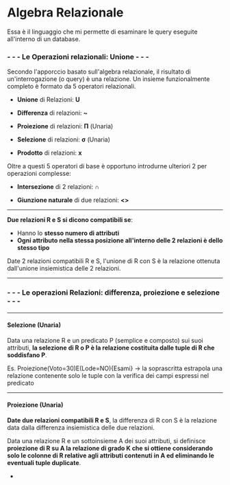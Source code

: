 # Algebra Relazionale
Essa è il linguaggio che mi permette di esaminare le query eseguite all'interno di un database.



### - - - Le Operazioni relazionali: Unione - - -

Secondo l'apporccio basato sull'algebra relazionale, il risultato di un'interrogazione (o query) è una relazione.
Un insieme funzionalmente completo è formato da 5 operatori relazionali.

- **Unione** di Relazioni: **U**

- **Differenza** di relazioni: **~**

- **Proiezione** di relazioni: **Π** (Unaria)

- **Selezione** di relazioni: **σ** (Unaria)

- **Prodotto** di relazioni: **x**

Oltre a questi 5 operatori di base è opportuno introdurne ulteriori 2 per operazioni complesse:

- **Intersezione** di 2 relazioni: **∩**

- **Giunzione naturale** di due relazioni: **<>**

- - - 
**Due relazioni R e S si dicono compatibili se**:
- Hanno lo **stesso numero di attributi**
- **Ogni attributo nella stessa posizione all'interno delle 2 relazioni è dello stesso tipo**

Date 2 relazioni compatibili R e S, l'unione di R con S è la relazione ottenuta dall'unione insiemistica delle 2 relazioni.
- - - 
### - - - Le operazioni Relazioni: differenza, proiezione e selezione - - - 
- - - 
#### Selezione (Unaria)

Data una relazione R e un predicato P (semplice e composto) sui suoi attributi, **la selezione di R o P è la relazione costituita dalle tuple di R che soddisfano P**.

Es. Proiezione(Voto=30)E(Lode=NO){Esami}
-> la soprascritta estrapola una relazione contenente solo le tuple con la verifica dei campi espressi nel predicato
- - -
#### Proiezione (Unaria)

**Date due relazioni compatibili R e S**, la differenza di R con S è la relazione data dalla differenza insiemistica delle due relazioni. 

Data una relazione R e un sottoinsieme A dei suoi attributi, si definisce **proiezione di R su A la relazione di grado K che si ottiene considerando solo le colonne di R relative agli attributi contenuti in A ed eliminando le eventuali tuple duplicate**.

- 
<!--stackedit_data:
eyJoaXN0b3J5IjpbMTY2NDg2MzQ5OSwtNjcxNTc5MTUxLDE0ND
A3MjIyMTYsMTY2MzY3NjcxMywxNzY4MjgwMzc3LDExODg3OTU1
NTYsNTcwMDM5NDYsMTY4OTczMjgwOV19
-->